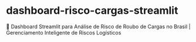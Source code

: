 # dashboard-risco-cargas-streamlit
🚛 Dashboard Streamlit para Análise de Risco de Roubo de Cargas no Brasil | Gerenciamento Inteligente de Riscos Logísticos
